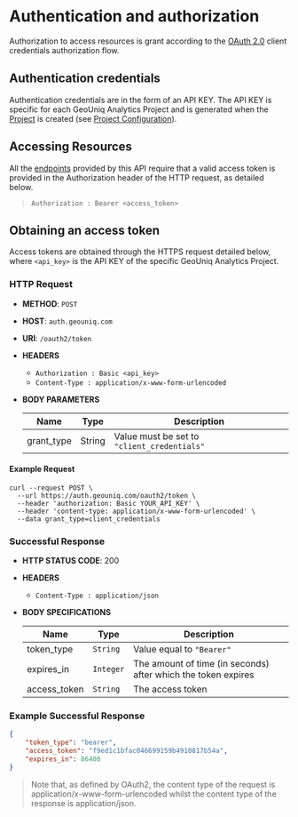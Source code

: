 # Authentication and authorization

Authorization to access resources is grant according to the [OAuth 2.0](https://tools.ietf.org/html/rfc6749) client credentials authorization flow.

## Authentication credentials
Authentication credentials are in the form of an API KEY. The API KEY is specific for each GeoUniq Analytics Project and is generated when the [Project](/service-architecture.md) is created (see [Project Configuration](project-configuration.md)).


## Accessing Resources
All the [endpoints](/api/reference/endpoints/index.md) provided by this API require that a valid access token is provided in the Authorization header of the HTTP request, as detailed below.

> `Authorization : Bearer <access_token>`

## Obtaining an access token
Access tokens are obtained through the HTTPS request detailed below, where `<api_key>` is the API KEY of the specific GeoUniq Analytics Project.

### HTTP Request

* **METHOD**: `POST`

* **HOST**: `auth.geouniq.com`

* **URI**: `/oauth2/token`

* **HEADERS**

    * `Authorization : Basic <api_key>`
    * `Content-Type : application/x-www-form-urlencoded`
    
* **BODY PARAMETERS**

    Name	| Type	    |Description    
    -------|-----------|---------
    grant_type	|String	|Value must be set to `"client_credentials"`


#### Example Request

```
curl --request POST \
  --url https://auth.geouniq.com/oauth2/token \
  --header 'authorization: Basic YOUR_API_KEY' \
  --header 'content-type: application/x-www-form-urlencoded' \
  --data grant_type=client_credentials
```


### Successful Response

* **HTTP STATUS CODE**: 200
* **HEADERS**
    * `Content-Type : application/json`

* **BODY SPECIFICATIONS**

    Name	|Type	| Description
    |-------|-------|------------|
    token_type	|`String`	|Value equal to `"Bearer"`
    expires_in	| `Integer`	| The amount of time (in seconds) after which the token expires
    access_token|	`String`|	The access token

### Example Successful Response

```json
{
    "token_type": "bearer",
    "access_token": "f9ed1c1bfac046699159b4910817b54a",
    "expires_in": 86400
}
````
> Note that, as defined by OAuth2, the content type of the request is application/x-www-form-urlencoded whilst the content type of the response is application/json.